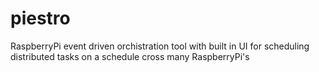 # piestro
RaspberryPi event driven orchistration tool with built in UI for scheduling distributed tasks on a schedule cross many RaspberryPi's
